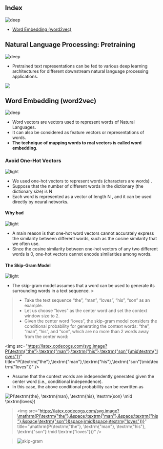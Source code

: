 ## Index
![deep](https://user-images.githubusercontent.com/12748752/134754236-8d5549c9-bd05-408d-ba63-0d56ab83c999.png)
* [Word Embedding (word2vec)](#word-embedding-word2vec)
## Natural Language Processing: Pretraining
![deep](https://user-images.githubusercontent.com/12748752/134754236-8d5549c9-bd05-408d-ba63-0d56ab83c999.png)

* Pretrained text representations can be fed to various deep learning architectures for different downstream natural language processing applications. 
<img src="https://user-images.githubusercontent.com/12748752/139561324-2b923a98-80bd-49f7-8f74-632563bab76f.png" />

## Word Embedding (word2vec)
![deep](https://user-images.githubusercontent.com/12748752/134754236-8d5549c9-bd05-408d-ba63-0d56ab83c999.png)
*  Word vectors are vectors used to represent words of Natural Languages.
* It can also be considered as feature vectors or representations of words.
* **The technique of mapping words to real vectors is called word embedding**.

### Avoid One-Hot Vectors
![light](https://user-images.githubusercontent.com/12748752/134754235-ae8efaf0-a27a-46f0-b439-b114cbb8cf3e.png)
* We used one-hot vectors to represent words (characters are words) .
* Suppose that the number of different words in the dictionary (the dictionary size) is  N
* Each word is represented as a vector of length  N , and it can be used directly by neural networks.
#### Why bad
![light](https://user-images.githubusercontent.com/12748752/134754235-ae8efaf0-a27a-46f0-b439-b114cbb8cf3e.png)
* A main reason is that one-hot word vectors cannot accurately express the similarity between different words, such as the cosine similarity that we often use. 
* Since the cosine similarity between one-hot vectors of any two different words is 0, one-hot vectors cannot encode similarities among words.

#### The Skip-Gram Model
![light](https://user-images.githubusercontent.com/12748752/134754235-ae8efaf0-a27a-46f0-b439-b114cbb8cf3e.png)
* The skip-gram model assumes that a word can be used to generate its surrounding words in a text sequence. > 
> * Take the text sequence “the”, “man”, “loves”, “his”, “son” as an example. 
> * Let us choose “loves” as the center word and set the context window size to 2. 
> * Given the center word “loves”, the skip-gram model considers the conditional probability for generating the context words: “the”, “man”, “his”, and “son”, which are no more than 2 words away from the center word:

<img src="https://latex.codecogs.com/svg.image?P(\textrm{"the"},\textrm{"man"},\textrm{"his"},\textrm{"son"}\mid\textrm{"loves"})" title="P(\textrm{"the"},\textrm{"man"},\textrm{"his"},\textrm{"son"}\mid\textrm{"loves"})" />

* Assume that the context words are independently generated given the center word (i.e., conditional independence). 
* In this case, the above conditional probability can be rewritten as


<img src="https://latex.codecogs.com/svg.image?P(\textrm{the},&space;\textrm{man},&space;\textrm{his},&space;\textrm{son}&space;\mid&space;\textrm{loves})" title="P(\textrm{the}, \textrm{man}, \textrm{his}, \textrm{son} \mid \textrm{loves})" />

> <img src="https://latex.codecogs.com/svg.image?\mathrm{P(\textrm{"the"},&space;\textrm{"man"},&space;\textrm{"his"},&space;\textrm{"son"}&space;\mid&space;\textrm{"loves"})}" title="\mathrm{P(\textrm{"the"}, \textrm{"man"}, \textrm{"his"}, \textrm{"son"} \mid \textrm{"loves"})}" />

> ![skip-gram](https://user-images.githubusercontent.com/12748752/139602656-549ebe0a-e0b3-4083-84c0-fa415ac8246b.png)








